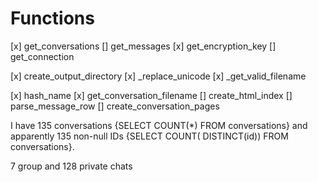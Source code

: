 # Functions

[x] get_conversations
[] get_messages
[x] get_encryption_key
[] get_connection

[x] create_output_directory
[x] _replace_unicode
[x] _get_valid_filename

[x] hash_name
[x] get_conversation_filename
[] create_html_index
[] parse_message_row
[] create_conversation_pages


I have 135 conversations {SELECT COUNT(*) FROM conversations}
and apparently 135 non-null IDs {SELECT COUNT( DISTINCT(id)) FROM conversations}.

7 group and 128 private chats